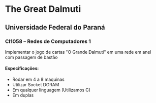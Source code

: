 # The Great Dalmuti
## Universidade Federal do Paraná
### CI1058 – Redes de Computadores 1

Implementar o jogo de cartas "O Grande Dalmuti" em uma rede em anel com passagem de bastão

#### Especificações:
- Rodar em 4 a 8 maquinas
- Utilizar Socket DGRAM
- Em qualquer linguagem (Utilizamos C)
- Em duplas
